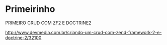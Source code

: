 Primeirinho
=======================


PRIMEIRO CRUD COM ZF2 E DOCTRINE2

http://www.devmedia.com.br/criando-um-crud-com-zend-framework-2-e-doctrine-2/32100